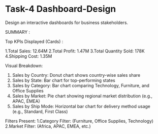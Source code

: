 # Task-4  Dashboard-Design
Design an interactive dashboards for business stakeholders.

SUMMARY :

Top KPIs Displayed (Cards) :

1.Total Sales: 12.64M
2.Total Profit: 1.47M
3.Total Quantity Sold: 178K
4.Shipping Cost: 1.35M


Visual Breakdown:
1. Sales by Country: Donut chart shows country-wise sales share
2. Sales by State: Bar chart for top-performing states
3. Sales by Category: Bar chart comparing Technology, Furniture, and Office Supplies
4. Sales by Market: Pie chart showing regional market distribution (e.g., APAC, EMEA)
5. Sales by Ship Mode: Horizontal bar chart for delivery method usage (e.g., Standard, First Class)

   
Filters Present:
1.Category Filter: (Furniture, Office Supplies, Technology)
2.Market Filter: (Africa, APAC, EMEA, etc.)

